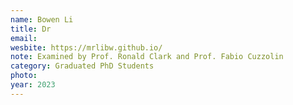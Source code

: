 ```yaml
---
name: Bowen Li
title: Dr
email:
wesbite: https://mrlibw.github.io/
note: Examined by Prof. Ronald Clark and Prof. Fabio Cuzzolin 
category: Graduated PhD Students
photo:
year: 2023
---
```


